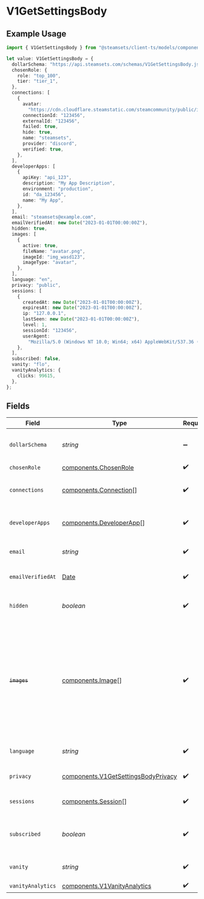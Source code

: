# V1GetSettingsBody

## Example Usage

```typescript
import { V1GetSettingsBody } from "@steamsets/client-ts/models/components";

let value: V1GetSettingsBody = {
  dollarSchema: "https://api.steamsets.com/schemas/V1GetSettingsBody.json",
  chosenRole: {
    role: "top_100",
    tier: "tier_1",
  },
  connections: [
    {
      avatar:
        "https://cdn.cloudflare.steamstatic.com/steamcommunity/public/images/avatars/f1/f1a1d2c3d0c9d1e1f2f3f4f5f6f7f8f9.jpg",
      connectionId: "123456",
      externalId: "123456",
      failed: true,
      hide: true,
      name: "steamsets",
      provider: "discord",
      verified: true,
    },
  ],
  developerApps: [
    {
      apiKey: "api_123",
      description: "My App Description",
      environment: "production",
      id: "da_123456",
      name: "My App",
    },
  ],
  email: "steamsets@example.com",
  emailVerifiedAt: new Date("2023-01-01T00:00:00Z"),
  hidden: true,
  images: [
    {
      active: true,
      fileName: "avatar.png",
      imageId: "img_wasd123",
      imageType: "avatar",
    },
  ],
  language: "en",
  privacy: "public",
  sessions: [
    {
      createdAt: new Date("2023-01-01T00:00:00Z"),
      expiresAt: new Date("2023-01-01T00:00:00Z"),
      ip: "127.0.0.1",
      lastSeen: new Date("2023-01-01T00:00:00Z"),
      level: 1,
      sessionId: "123456",
      userAgent:
        "Mozilla/5.0 (Windows NT 10.0; Win64; x64) AppleWebKit/537.36 (KHTML, like Gecko) Chrome/91.0.4472.124 Safari/537.36",
    },
  ],
  subscribed: false,
  vanity: "flo",
  vanityAnalytics: {
    clicks: 99615,
  },
};
```

## Fields

| Field                                                                                                                                               | Type                                                                                                                                                | Required                                                                                                                                            | Description                                                                                                                                         | Example                                                                                                                                             |
| --------------------------------------------------------------------------------------------------------------------------------------------------- | --------------------------------------------------------------------------------------------------------------------------------------------------- | --------------------------------------------------------------------------------------------------------------------------------------------------- | --------------------------------------------------------------------------------------------------------------------------------------------------- | --------------------------------------------------------------------------------------------------------------------------------------------------- |
| `dollarSchema`                                                                                                                                      | *string*                                                                                                                                            | :heavy_minus_sign:                                                                                                                                  | A URL to the JSON Schema for this object.                                                                                                           | https://api.steamsets.com/schemas/V1GetSettingsBody.json                                                                                            |
| `chosenRole`                                                                                                                                        | [components.ChosenRole](../../models/components/chosenrole.md)                                                                                      | :heavy_check_mark:                                                                                                                                  | N/A                                                                                                                                                 |                                                                                                                                                     |
| `connections`                                                                                                                                       | [components.Connection](../../models/components/connection.md)[]                                                                                    | :heavy_check_mark:                                                                                                                                  | The connections the account has                                                                                                                     |                                                                                                                                                     |
| `developerApps`                                                                                                                                     | [components.DeveloperApp](../../models/components/developerapp.md)[]                                                                                | :heavy_check_mark:                                                                                                                                  | The developer apps the account has                                                                                                                  |                                                                                                                                                     |
| `email`                                                                                                                                             | *string*                                                                                                                                            | :heavy_check_mark:                                                                                                                                  | The email the account is using                                                                                                                      | steamsets@example.com                                                                                                                               |
| `emailVerifiedAt`                                                                                                                                   | [Date](https://developer.mozilla.org/en-US/docs/Web/JavaScript/Reference/Global_Objects/Date)                                                       | :heavy_check_mark:                                                                                                                                  | The time the email was verified                                                                                                                     | 2023-01-01T00:00:00Z                                                                                                                                |
| `hidden`                                                                                                                                            | *boolean*                                                                                                                                           | :heavy_check_mark:                                                                                                                                  | Whether the account is hidden in the leaderboards                                                                                                   | true                                                                                                                                                |
| ~~`images`~~                                                                                                                                        | [components.Image](../../models/components/image.md)[]                                                                                              | :heavy_check_mark:                                                                                                                                  | : warning: ** DEPRECATED **: This will be removed in a future release, please migrate away from it as soon as possible.<br/><br/>The images the account has |                                                                                                                                                     |
| `language`                                                                                                                                          | *string*                                                                                                                                            | :heavy_check_mark:                                                                                                                                  | The language the account is using                                                                                                                   | en                                                                                                                                                  |
| `privacy`                                                                                                                                           | [components.V1GetSettingsBodyPrivacy](../../models/components/v1getsettingsbodyprivacy.md)                                                          | :heavy_check_mark:                                                                                                                                  | The privacy of the account                                                                                                                          | public                                                                                                                                              |
| `sessions`                                                                                                                                          | [components.Session](../../models/components/session.md)[]                                                                                          | :heavy_check_mark:                                                                                                                                  | The sessions the account has                                                                                                                        |                                                                                                                                                     |
| `subscribed`                                                                                                                                        | *boolean*                                                                                                                                           | :heavy_check_mark:                                                                                                                                  | Whether the account is subscribed to marketing emails                                                                                               |                                                                                                                                                     |
| `vanity`                                                                                                                                            | *string*                                                                                                                                            | :heavy_check_mark:                                                                                                                                  | The vanity the account is using                                                                                                                     | flo                                                                                                                                                 |
| `vanityAnalytics`                                                                                                                                   | [components.V1VanityAnalytics](../../models/components/v1vanityanalytics.md)                                                                        | :heavy_check_mark:                                                                                                                                  | N/A                                                                                                                                                 |                                                                                                                                                     |